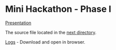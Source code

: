 # Mini Hackathon - Phase I

[Presentation](https://docs.google.com/presentation/d/1siQzjh_2m4kVhhg2x9KhcJdfYXuaYo8-/edit#slide=id.p1)

The source file located in the [next directory](/hello_world_app).

[Logs](ChatGPT_logs.mhtml) - Download and open in browser.